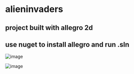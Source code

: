 # alieninvaders
## project built with allegro 2d
## use nuget to install allegro and run .sln

![image](https://user-images.githubusercontent.com/42303804/151240608-93316c1f-6139-425e-80d0-d3cef85b2ad8.png)

![image](https://user-images.githubusercontent.com/42303804/151240539-f61ef9c5-7867-405f-8fab-d37c8f42dea6.png)
